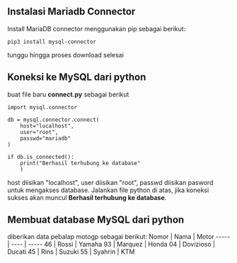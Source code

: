 ## Instalasi Mariadb Connector
Install MariaDB connector menggunakan pip sebagai berikut:
```
pip3 install mysql-connector
```
tunggu hingga proses download selesai

## Koneksi ke MySQL dari python
buat file baru **connect.py** sebagai berikut
```
import mysql.connector

db = mysql.connector.connect(
    host="localhost",
    user="root",
    passwd="mariadb"
)

if db.is_connected():
    print("Berhasil terhubung ke database"
    )
```
host diisikan "localhost", user diisikan "root", passwd diisikan pasword untuk mengakses database. Jalankan file python di atas, jika koneksi sukses akan muncul **Berhasil terhubung ke database**.

## Membuat database MySQL dari python 
diberikan data pebalap motogp sebagai berikut:
Nomor | Nama | Motor
----- | ---- | -----
46 | Rossi | Yamaha
93 | Marquez | Honda
04 | Dovizioso | Ducati
45 | Rins | Suzuki
55 | Syahrin | KTM

